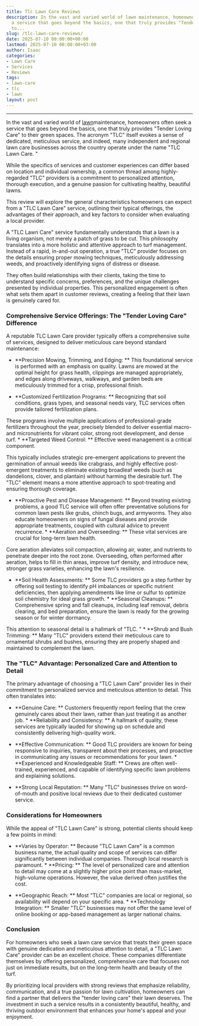 ```yaml
---
title: Tlc Lawn Care Reviews
description: In the vast and varied world of lawn maintenance, homeowners often seek
  a service that goes beyond the basics, one that truly provides "Tender Loving Care"
  to...
slug: /tlc-lawn-care-reviews/
date: 2025-07-10 00:00:00+00:00
lastmod: 2025-07-10 00:00:00+03:00
author: Isaac
categories:
- Lawn Care
- Services
- Reviews
tags:
- lawn-care
- tlc
- lawn
layout: post
---
```

---

In the vast and varied world of [lawn](https://pestpolicy.com/10-essential-lawn-and-garden-tools-for-fall/)maintenance, homeowners often seek a service that goes beyond the basics, one that truly provides "Tender Loving Care" to their green spaces. The acronym "TLC" itself evokes a sense of dedicated, meticulous service, and indeed, many independent and regional lawn care businesses across the country operate under the name "TLC Lawn Care. "

While the specifics of services and customer experiences can differ based on location and individual ownership, a common thread among highly-regarded "TLC" providers is a commitment to personalized attention, thorough execution, and a genuine passion for cultivating healthy, beautiful lawns.

This review will explore the general characteristics homeowners can expect from a "TLC Lawn Care" service, outlining their typical offerings, the advantages of their approach, and key factors to consider when evaluating a local provider.

A "TLC Lawn Care" service fundamentally understands that a lawn is a living organism, not merely a patch of grass to be cut. This philosophy translates into a more holistic and attentive approach to turf management. Instead of a rapid, in-and-out operation, a true "TLC" provider focuses on the details ensuring proper mowing techniques, meticulously addressing weeds, and proactively identifying signs of distress or disease.

They often build relationships with their clients, taking the time to understand specific concerns, preferences, and the unique challenges presented by individual properties. This personalized engagement is often what sets them apart in customer reviews, creating a feeling that their lawn is genuinely cared for.

###  Comprehensive Service Offerings: The "Tender Loving Care" Difference

A reputable TLC Lawn Care provider typically offers a comprehensive suite of services, designed to deliver meticulous care beyond standard maintenance:

* **Precision Mowing, Trimming, and Edging: ** This foundational service is performed with an emphasis on quality. Lawns are mowed at the optimal height for grass health, clippings are managed appropriately, and edges along driveways, walkways, and garden beds are meticulously trimmed for a crisp, professional finish.

* **Customized Fertilization Programs: ** Recognizing that soil conditions, grass types, and seasonal needs vary, TLC services often provide tailored fertilization plans.

These programs involve multiple applications of professional-grade fertilizers throughout the year, precisely blended to deliver essential macro- and micronutrients for vibrant color, strong root development, and dense turf. * **Targeted Weed Control: ** Effective weed management is a critical component.

This typically includes strategic pre-emergent applications to prevent the germination of annual weeds like crabgrass, and highly effective post-emergent treatments to eliminate existing broadleaf weeds (such as dandelions, clover, and plantain) without harming the desirable turf. The "TLC" element means a more attentive approach to spot-treating and ensuring thorough coverage.

* **Proactive Pest and Disease Management: ** Beyond treating existing problems, a good TLC service will often offer preventative solutions for common lawn pests like grubs, chinch bugs, and armyworms. They also educate homeowners on signs of fungal diseases and provide appropriate treatments, coupled with cultural advice to prevent recurrence. * **Aeration and Overseeding: ** These vital services are crucial for long-term lawn health.

Core aeration alleviates soil compaction, allowing air, water, and nutrients to penetrate deeper into the root zone. Overseeding, often performed after aeration, helps to fill in thin areas, improve turf density, and introduce new, stronger grass varieties, enhancing the lawn's resilience.

* **Soil Health Assessments: ** Some TLC providers go a step further by offering soil testing to identify pH imbalances or specific nutrient deficiencies, then applying amendments like lime or sulfur to optimize soil chemistry for ideal grass growth. * **Seasonal Cleanups: ** Comprehensive spring and fall cleanups, including leaf removal, debris clearing, and bed preparation, ensure the lawn is ready for the growing season or for winter dormancy.

This attention to seasonal detail is a hallmark of "TLC. " * **Shrub and Bush Trimming: ** Many "TLC" providers extend their meticulous care to ornamental shrubs and bushes, ensuring they are properly shaped and maintained to complement the lawn.

###  The "TLC" Advantage: Personalized Care and Attention to Detail

The primary advantage of choosing a "TLC Lawn Care" provider lies in their commitment to personalized service and meticulous attention to detail. This often translates into:

* **Genuine Care: ** Customers frequently report feeling that the crew genuinely cares about their lawn, rather than just treating it as another job. * **Reliability and Consistency: ** A hallmark of quality, these services are typically lauded for showing up on schedule and consistently delivering high-quality work.

* **Effective Communication: ** Good TLC providers are known for being responsive to inquiries, transparent about their processes, and proactive in communicating any issues or recommendations for your lawn. * **Experienced and Knowledgeable Staff: ** Crews are often well-trained, experienced, and capable of identifying specific lawn problems and explaining solutions.

* **Strong Local Reputation: ** Many "TLC" businesses thrive on word-of-mouth and positive local reviews due to their dedicated customer service.

###  Considerations for Homeowners

While the appeal of "TLC Lawn Care" is strong, potential clients should keep a few points in mind:

* **Varies by Operator: ** Because "TLC Lawn Care" is a common business name, the actual quality and scope of services can differ significantly between individual companies. Thorough local research is paramount. * **Pricing: ** The level of personalized care and attention to detail may come at a slightly higher price point than mass-market, high-volume operations. However, the value derived often justifies the cost.

* **Geographic Reach: ** Most "TLC" companies are local or regional, so availability will depend on your specific area. * **Technology Integration: ** Smaller "TLC" businesses may not offer the same level of online booking or app-based management as larger national chains.

###  Conclusion

For homeowners who seek a lawn care service that treats their green space with genuine dedication and meticulous attention to detail, a "TLC Lawn Care" provider can be an excellent choice. These companies differentiate themselves by offering personalized, comprehensive care that focuses not just on immediate results, but on the long-term health and beauty of the turf.

By prioritizing local providers with strong reviews that emphasize reliability, communication, and a true passion for lawn cultivation, homeowners can find a partner that delivers the "tender loving care" their lawn deserves. The investment in such a service results in a consistently beautiful, healthy, and thriving outdoor environment that enhances your home's appeal and your enjoyment.